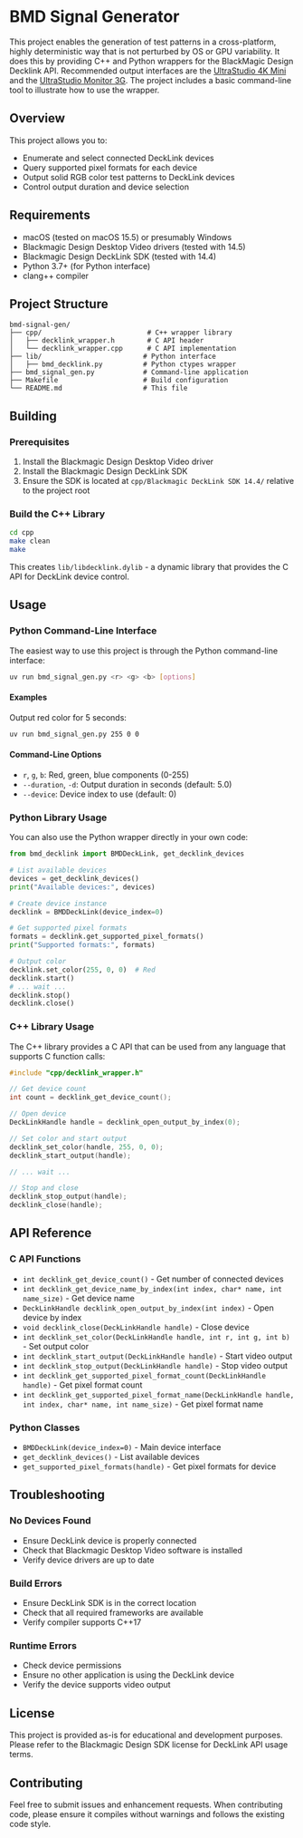 # BMD Signal Generator

This project enables the generation of test patterns in a cross-platform, highly deterministic way that is not perturbed by OS or GPU variability. It does this by providing C++ and Python wrappers for the BlackMagic Design Decklink API. Recommended output interfaces are the [UltraStudio 4K Mini](https://www.blackmagicdesign.com/products/ultrastudio/techspecs/W-DLUS-11) and the [UltraStudio Monitor 3G](https://www.blackmagicdesign.com/products/ultrastudio/techspecs/W-DLUS-13).
The project includes a basic command-line tool to illustrate how to use the wrapper.

## Overview

This project allows you to:
- Enumerate and select connected DeckLink devices
- Query supported pixel formats for each device
- Output solid RGB color test patterns to DeckLink devices
- Control output duration and device selection

## Requirements

- macOS (tested on macOS 15.5) or presumably Windows
- Blackmagic Design Desktop Video drivers (tested with 14.5)
- Blackmagic Design DeckLink SDK (tested with 14.4)
- Python 3.7+ (for Python interface)
- clang++ compiler

## Project Structure

```
bmd-signal-gen/
├── cpp/                          # C++ wrapper library
│   ├── decklink_wrapper.h        # C API header
│   └── decklink_wrapper.cpp      # C API implementation
├── lib/                         # Python interface
│   ├── bmd_decklink.py          # Python ctypes wrapper
├── bmd_signal_gen.py            # Command-line application
├── Makefile                     # Build configuration
└── README.md                    # This file
```

## Building

### Prerequisites

1. Install the Blackmagic Design Desktop Video driver
2. Install the Blackmagic Design DeckLink SDK
2. Ensure the SDK is located at `cpp/Blackmagic DeckLink SDK 14.4/` relative to the project root

### Build the C++ Library

```bash
cd cpp
make clean
make
```

This creates `lib/libdecklink.dylib` - a dynamic library that provides the C API for DeckLink device control.

## Usage

### Python Command-Line Interface

The easiest way to use this project is through the Python command-line interface:

```bash
uv run bmd_signal_gen.py <r> <g> <b> [options]
```

#### Examples

Output red color for 5 seconds:
```bash
uv run bmd_signal_gen.py 255 0 0
```

#### Command-Line Options

- `r`, `g`, `b`: Red, green, blue components (0-255)
- `--duration`, `-d`: Output duration in seconds (default: 5.0)
- `--device`: Device index to use (default: 0)

### Python Library Usage

You can also use the Python wrapper directly in your own code:

```python
from bmd_decklink import BMDDeckLink, get_decklink_devices

# List available devices
devices = get_decklink_devices()
print("Available devices:", devices)

# Create device instance
decklink = BMDDeckLink(device_index=0)

# Get supported pixel formats
formats = decklink.get_supported_pixel_formats()
print("Supported formats:", formats)

# Output color
decklink.set_color(255, 0, 0)  # Red
decklink.start()
# ... wait ...
decklink.stop()
decklink.close()
```

### C++ Library Usage

The C++ library provides a C API that can be used from any language that supports C function calls:

```cpp
#include "cpp/decklink_wrapper.h"

// Get device count
int count = decklink_get_device_count();

// Open device
DeckLinkHandle handle = decklink_open_output_by_index(0);

// Set color and start output
decklink_set_color(handle, 255, 0, 0);
decklink_start_output(handle);

// ... wait ...

// Stop and close
decklink_stop_output(handle);
decklink_close(handle);
```

## API Reference

### C API Functions

- `int decklink_get_device_count()` - Get number of connected devices
- `int decklink_get_device_name_by_index(int index, char* name, int name_size)` - Get device name
- `DeckLinkHandle decklink_open_output_by_index(int index)` - Open device by index
- `void decklink_close(DeckLinkHandle handle)` - Close device
- `int decklink_set_color(DeckLinkHandle handle, int r, int g, int b)` - Set output color
- `int decklink_start_output(DeckLinkHandle handle)` - Start video output
- `int decklink_stop_output(DeckLinkHandle handle)` - Stop video output
- `int decklink_get_supported_pixel_format_count(DeckLinkHandle handle)` - Get pixel format count
- `int decklink_get_supported_pixel_format_name(DeckLinkHandle handle, int index, char* name, int name_size)` - Get pixel format name

### Python Classes

- `BMDDeckLink(device_index=0)` - Main device interface
- `get_decklink_devices()` - List available devices
- `get_supported_pixel_formats(handle)` - Get pixel formats for device

## Troubleshooting

### No Devices Found
- Ensure DeckLink device is properly connected
- Check that Blackmagic Desktop Video software is installed
- Verify device drivers are up to date

### Build Errors
- Ensure DeckLink SDK is in the correct location
- Check that all required frameworks are available
- Verify compiler supports C++17

### Runtime Errors
- Check device permissions
- Ensure no other application is using the DeckLink device
- Verify the device supports video output

## License

This project is provided as-is for educational and development purposes. Please refer to the Blackmagic Design SDK license for DeckLink API usage terms.

## Contributing

Feel free to submit issues and enhancement requests. When contributing code, please ensure it compiles without warnings and follows the existing code style.



